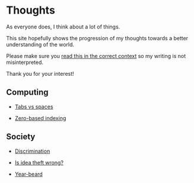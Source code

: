 # Thoughts

As everyone does, I think about a lot of things.

This site hopefully shows the progression of my thoughts towards a
better understanding of the world.

Please make sure you [read this in the correct context](/on/context/)
so my writing is not misinterpreted.

Thank you for your interest!


## Computing

- [Tabs vs spaces](/on/tabs_vs_spaces/)

- [Zero-based indexing](/on/zero-based_index/)


## Society

- [Discrimination](/on/discrimination/)

- [Is idea theft wrong?](/on/is_idea_theft_wrong/)

- [Year-beard](/on/year-beard/)
